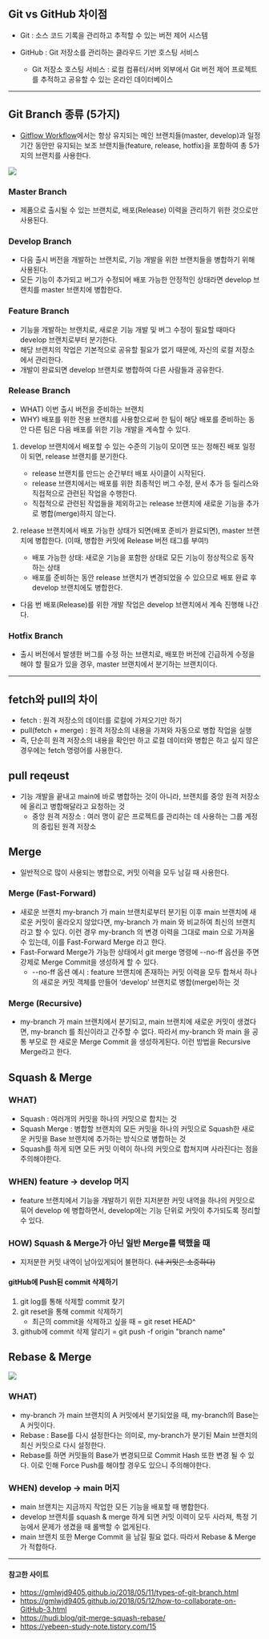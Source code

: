 ## Git vs GitHub 차이점
- Git : 소스 코드 기록을 관리하고 추적할 수 있는 버전 제어 시스템

- GitHub : Git 저장소를 관리하는 클라우드 기반 호스팅 서비스
  - Git 저장소 호스팅 서비스 : 로컬 컴퓨터/서버 외부에서 Git 버전 제어 프로젝트를 추적하고 공유할 수 있는 온라인 데이터베이스

- - -

## Git Branch 종류 (5가지)
- [Gitflow Workflow](https://steemit.com/kr/@wnsgml972/kr-github)에서는 항상 유지되는 메인 브랜치들(master, develop)과 일정 기간 동안만 유지되는 보조 브랜치들(feature, release, hotfix)을 포함하여 총 5가지의 브랜치를 사용한다.

<img src="https://velog.velcdn.com/images/dev-baik/post/931e404b-da2c-4a51-bfed-32781bf8dadd/image.png"/>

### Master Branch
- 제품으로 출시될 수 있는 브랜치로, 배포(Release) 이력을 관리하기 위한 것으로만 사용된다.

### Develop Branch
- 다음 출시 버전을 개발하는 브랜치로, 기능 개발을 위한 브랜치들을 병합하기 위해 사용된다.
- 모든 기능이 추가되고 버그가 수정되어 배포 가능한 안정적인 상태라면 develop 브랜치를 master 브랜치에 병합한다.

### Feature Branch
- 기능을 개발하는 브랜치로, 새로운 기능 개발 및 버그 수정이 필요할 때마다 develop 브랜치로부터 분기한다.
- 해당 브랜치의 작업은 기본적으로 공유할 필요가 없기 때문에, 자신의 로컬 저장소에서 관리한다.
- 개발이 완료되면 develop 브랜치로 병합하여 다른 사람들과 공유한다.

### Release Branch
- WHAT) 이번 출시 버전을 준비하는 브랜치
- WHY) 배포를 위한 전용 브랜치를 사용함으로써 한 팀이 해당 배포를 준비하는 동안 다른 팀은 다음 배포를 위한 기능 개발을 계속할 수 있다.
1. develop 브랜치에서 배포할 수 있는 수준의 기능이 모이면 또는 정해진 배포 일정이 되면, release 브랜치를 분기한다.
    - release 브랜치를 만드는 순간부터 배포 사이클이 시작된다.
    - release 브랜치에서는 배포를 위한 최종적인 버그 수정, 문서 추가 등 릴리스와 직접적으로 관련된 작업을 수행한다.
    - 직접적으로 관련된 작업들을 제외하고는 release 브랜치에 새로운 기능을 추가로 병합(merge)하지 않는다.

2. release 브랜치에서 배포 가능한 상태가 되면(배포 준비가 완료되면), master 브랜치에 병합한다. (이때, 병합한 커밋에 Release 버전 태그를 부여!)
   - 배포 가능한 상태: 새로운 기능을 포함한 상태로 모든 기능이 정상적으로 동작 하는 상태
   - 배포를 준비하는 동안 release 브랜치가 변경되었을 수 있으므로 배포 완료 후 develop 브랜치에도 병합한다.

- 다음 번 배포(Release)를 위한 개발 작업은 develop 브랜치에서 계속 진행해 나간다.

### Hotfix Branch
- 출시 버전에서 발생한 버그를 수정 하는 브랜치로, 배포한 버전에 긴급하게 수정을 해야 할 필요가 있을 경우, master 브랜치에서 분기하는 브랜치이다.

- - -

## fetch와 pull의 차이
- fetch : 원격 저장소의 데이터를 로컬에 가져오기만 하기
- pull(fetch + merge) : 원격 저장소의 내용을 가져와 자동으로 병합 작업을 실행
- 즉, 단순히 원격 저장소의 내용을 확인만 하고 로컬 데이터와 병합은 하고 싶지 않은 경우에는 fetch 명령어를 사용한다.

## pull reqeust
- 기능 개발을 끝내고 main에 바로 병합하는 것이 아니라, 브랜치를 중앙 원격 저장소에 올리고 병합해달라고 요청하는 것
  - 중앙 원격 저장소 : 여러 명이 같은 프로젝트를 관리하는 데 사용하는 그룹 계정의 중립된 원격 저장소

## Merge
- 일반적으로 많이 사용되는 병합으로, 커밋 이력을 모두 남길 때 사용한다.

### Merge (Fast-Forward)
- 새로운 브랜치 my-branch 가 main 브랜치로부터 분기된 이후 main 브랜치에 새로운 커밋이 올라오지 않았다면, my-branch 가 main 와 비교하여 최신의 브랜치라고 할 수 있다. 이런 경우 my-branch 의 변경 이력을 그대로 main 으로 가져올 수 있는데, 이를 Fast-Forward Merge 라고 한다.
- Fast-Forward Merge가 가능한 상태에서 git merge 명령에 --no-ff 옵션을 주면 강제로 Merge Commit을 생성하게 할 수 있다.
  - --no-ff 옵션 예시 : feature 브랜치에 존재하는 커밋 이력을 모두 합쳐서 하나의 새로운 커밋 객체를 만들어 ‘develop’ 브랜치로 병합(merge)하는 것

### Merge (Recursive)
- my-branch 가 main 브랜치에서 분기되고, main 브랜치에 새로운 커밋이 생겼다면, my-branch 를 최신이라고 간주할 수 없다. 따라서 my-branch 와 main 을 공통 부모로 한 새로운 Merge Commit 을 생성하게된다. 이런 방법을 Recursive Merge라고 한다.

## Squash & Merge
### WHAT)
- Squash : 여러개의 커밋을 하나의 커밋으로 합치는 것
- Squash Merge : 병합할 브랜치의 모든 커밋을 하나의 커밋으로 Squash한 새로운 커밋을 Base 브랜치에 추가하는 방식으로 병합하는 것
- Squash를 하게 되면 모든 커밋 이력이 하나의 커밋으로 합쳐지며 사라진다는 점을 주의해야한다.

### WHEN) feature → develop 머지
- feature 브랜치에서 기능을 개발하기 위한 지저분한 커밋 내역을 하나의 커밋으로 묶어 develop 에 병합하면서, develop에는 기능 단위로 커밋이 추가되도록 정리할 수 있다.

### HOW) Squash & Merge가 아닌 일반 Merge를 택했을 때
- 지저분한 커밋 내역이 남아있게되어 불편하다. ~~(내 커밋은 소중하다)~~
#### gitHub에 Push된 commit 삭제하기
1. git log를 통해 삭제할 commit 찾기
2. git reset을 통해 commit 삭제하기
    - 최근의 commit을 삭제하고 싶을 때 = git reset HEAD^
3. github에 commit 삭제 알리기 = git push -f origin "branch name"

## Rebase & Merge

<img src="https://velog.velcdn.com/images/dev-baik/post/880c66bc-94fd-4443-8631-fc76ceeda547/image.png"/>

### WHAT)
- my-branch 가 main 브랜치의 A 커밋에서 분기되었을 때, my-branch의 Base는 A 커밋이다.
- Rebase : Base를 다시 설정한다는 의미로, my-branch가 분기된 Main 브랜치의 최신 커밋으로 다시 설정한다.
- Rebase를 하면 커밋들의 Base가 변경되므로 Commit Hash 또한 변경 될 수 있다. 이로 인해 Force Push를 해야할 경우도 있으니 주의해야한다.

### WHEN) develop → main 머지
- main 브랜치는 지금까지 작업한 모든 기능을 배포할 때 병합한다.
- develop 브랜치를 squash & merge 하게 되면 커밋 이력이 모두 사라져, 특정 기능에서 문제가 생겼을 때 롤백할 수 없게된다.
- main 브랜치 또한 Merge Commit 을 남길 필요 없다. 따라서 Rebase & Merge 가 적합하다.

- - -

#### 참고한 사이트
- https://gmlwjd9405.github.io/2018/05/11/types-of-git-branch.html
- https://gmlwjd9405.github.io/2018/05/12/how-to-collaborate-on-GitHub-3.html
- https://hudi.blog/git-merge-squash-rebase/
- https://yebeen-study-note.tistory.com/15